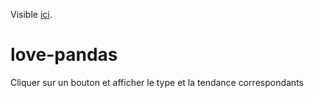   
Visible [ici](https://simplejul.github.io/lovePanda/).

# love-pandas
Cliquer sur un bouton et afficher le type et la tendance correspondants
